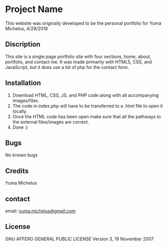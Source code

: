 # Project Name
This website was originally developed to be the personal portfolio for Yuma Michelus, 4/29/2018

## Discription
This site is a single page portfolio site with four sections, home, about, portfolio, and contact me.
It was made primarily with HTML5, CSS, and JavaScript, but it does use a bit of php for the contact form.

## Installation
1) Download HTML, CSS, JS, and PHP code along with all accompanying images/files.
2) The code in index.php will have to be transferred to a .html file to open it locally.
3) Once the HTML code has been open make sure that all the pathways to the external files/images are correct.
4) Done :)

## Bugs
No known bugs

## Credits
Yuma Michelus

## contact
email: yuma.michelus@gmail.com

## License
GNU AFFERO GENERAL PUBLIC LICENSE
   Version 3, 19 November 2007
